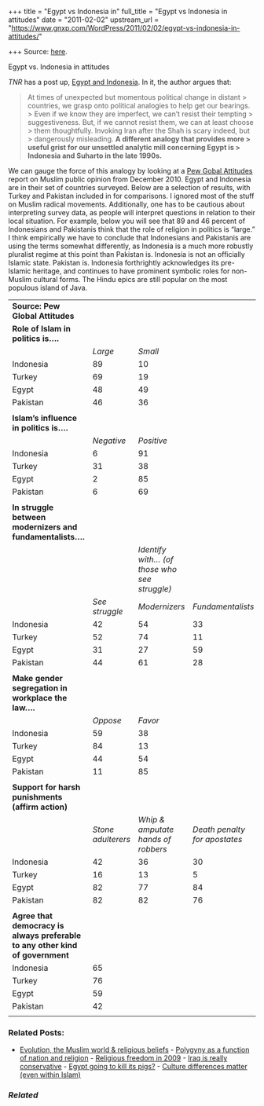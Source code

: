 +++
title = "Egypt vs Indonesia in"
full_title = "Egypt vs Indonesia in attitudes"
date = "2011-02-02"
upstream_url = "https://www.gnxp.com/WordPress/2011/02/02/egypt-vs-indonesia-in-attitudes/"

+++
Source: [here](https://www.gnxp.com/WordPress/2011/02/02/egypt-vs-indonesia-in-attitudes/).

Egypt vs. Indonesia in attitudes

*TNR* has a post up, [Egypt and Indonesia](http://www.tnr.com/article/world/82650/egypt-and-indonesia). In it, the author argues that:

> At times of unexpected but momentous political change in distant > countries, we grasp onto political analogies to help get our bearings. > Even if we know they are imperfect, we can’t resist their tempting > suggestiveness. But, if we cannot resist them, we can at least choose > them thoughtfully. Invoking Iran after the Shah is scary indeed, but > dangerously misleading. **A different analogy that provides more > useful grist for our unsettled analytic mill concerning Egypt is > Indonesia and Suharto in the late 1990s.**

We can gauge the force of this analogy by looking at a [Pew Gobal Attitudes](https://pewglobal.org/files/2010/12/Pew-Global-Attitudes-Muslim-Report-FINAL-December-2-2010.pdf) report on Muslim public opinion from December 2010. Egypt and Indonesia are in their set of countries surveyed. Below are a selection of results, with Turkey and Pakistan included in for comparisons. I ignored most of the stuff on Muslim radical movements. Additionally, one has to be cautious about interpreting survey data, as people will interpret questions in relation to their local situation. For example, below you will see that 89 and 46 percent of Indonesians and Pakistanis think that the role of religion in politics is “large.” I think empirically we have to conclude that Indonesians and Pakistanis are using the terms somewhat differently, as Indonesia is a much more robustly pluralist regime at this point than Pakistan is. Indonesia is not an officially Islamic state. Pakistan is. Indonesia forthrightly acknowledges its pre-Islamic heritage, and continues to have prominent symbolic roles for non-Muslim cultural forms. The Hindu epics are still popular on the most populous island of Java.

|                                                                               |                    |                                              |                               |     |
|-------------------------------------------------------------------------------|--------------------|----------------------------------------------|-------------------------------|-----|
| **Source: Pew Global Attitudes**                                              |                    |                                              |                               |     |
| **Role of Islam in politics is….**                                            |                    |                                              |                               |     |
|                                                                               | *Large*            | *Small*                                      |                               |     |
| Indonesia                                                                     | 89                 | 10                                           |                               |     |
| Turkey                                                                        | 69                 | 19                                           |                               |     |
| Egypt                                                                         | 48                 | 49                                           |                               |     |
| Pakistan                                                                      | 46                 | 36                                           |                               |     |
|                                                                               |                    |                                              |                               |     |
| **Islam’s influence in politics is….**                                        |                    |                                              |                               |     |
|                                                                               | *Negative*         | *Positive*                                   |                               |     |
| Indonesia                                                                     | 6                  | 91                                           |                               |     |
| Turkey                                                                        | 31                 | 38                                           |                               |     |
| Egypt                                                                         | 2                  | 85                                           |                               |     |
| Pakistan                                                                      | 6                  | 69                                           |                               |     |
|                                                                               |                    |                                              |                               |     |
| **In struggle between modernizers and fundamentalists….**                     |                    |                                              |                               |     |
|                                                                               |                    | *Identify with… (of those who see struggle)* |                               |     |
|                                                                               | *See struggle*     | *Modernizers*                                | *Fundamentalists*             |     |
| Indonesia                                                                     | 42                 | 54                                           | 33                            |     |
| Turkey                                                                        | 52                 | 74                                           | 11                            |     |
| Egypt                                                                         | 31                 | 27                                           | 59                            |     |
| Pakistan                                                                      | 44                 | 61                                           | 28                            |     |
|                                                                               |                    |                                              |                               |     |
| **Make gender segregation in workplace the law….**                            |                    |                                              |                               |     |
|                                                                               | *Oppose*           | *Favor*                                      |                               |     |
| Indonesia                                                                     | 59                 | 38                                           |                               |     |
| Turkey                                                                        | 84                 | 13                                           |                               |     |
| Egypt                                                                         | 44                 | 54                                           |                               |     |
| Pakistan                                                                      | 11                 | 85                                           |                               |     |
|                                                                               |                    |                                              |                               |     |
| **Support for harsh punishments (affirm action)**                             |                    |                                              |                               |     |
|                                                                               | *Stone adulterers* | *Whip & amputate hands of robbers*           | *Death penalty for apostates* |     |
| Indonesia                                                                     | 42                 | 36                                           | 30                            |     |
| Turkey                                                                        | 16                 | 13                                           | 5                             |     |
| Egypt                                                                         | 82                 | 77                                           | 84                            |     |
| Pakistan                                                                      | 82                 | 82                                           | 76                            |     |
|                                                                               |                    |                                              |                               |     |
| **Agree that democracy is always preferable to any other kind of government** |                    |                                              |                               |     |
| Indonesia                                                                     | 65                 |                                              |                               |     |
| Turkey                                                                        | 76                 |                                              |                               |     |
| Egypt                                                                         | 59                 |                                              |                               |     |
| Pakistan                                                                      | 42                 |                                              |                               |     |
|                                                                               |                    |                                              |                               |     |

### Related Posts:

- [Evolution, the Muslim world & religious
  beliefs](https://www.gnxp.com/WordPress/2009/11/18/evolution-the-muslim-world-religious-beliefs/) - [Polygyny as a function of nation and
  religion](https://www.gnxp.com/WordPress/2009/06/07/polygyny-as-a-function-of-nation-and-religion/) - [Religious freedom in
  2009](https://www.gnxp.com/WordPress/2009/10/26/religious-freedom-in-2009/) - [Iraq is really
  conservative](https://www.gnxp.com/WordPress/2009/06/08/iraq-is-really-conservative/) - [Egypt going to kill its
  pigs?](https://www.gnxp.com/WordPress/2009/04/30/egypt-going-to-kill-its-pigs/) - [Culture differences matter (even within
  Islam)](https://www.gnxp.com/WordPress/2011/02/15/culture-differences-matter-even-within-islam/)

### *Related*

[](https://www.addtoany.com/add_to/facebook?linkurl=https%3A%2F%2Fwww.gnxp.com%2FWordPress%2F2011%2F02%2F02%2Fegypt-vs-indonesia-in-attitudes%2F&linkname=Egypt%20vs.%20Indonesia%20in%20attitudes "Facebook")[](https://www.addtoany.com/add_to/twitter?linkurl=https%3A%2F%2Fwww.gnxp.com%2FWordPress%2F2011%2F02%2F02%2Fegypt-vs-indonesia-in-attitudes%2F&linkname=Egypt%20vs.%20Indonesia%20in%20attitudes "Twitter")[](https://www.addtoany.com/add_to/email?linkurl=https%3A%2F%2Fwww.gnxp.com%2FWordPress%2F2011%2F02%2F02%2Fegypt-vs-indonesia-in-attitudes%2F&linkname=Egypt%20vs.%20Indonesia%20in%20attitudes "Email")[](https://www.addtoany.com/share)
